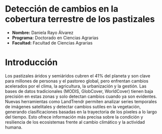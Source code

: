 # Detección de cambios en la cobertura terrestre de los pastizales
- **Nombre:**  Daniela Rayo Álvarez
- **Programa:** Doctorado en Ciencias Agrarias
- **Facultad:**  Facultad de Ciencias Agrarias
# Introducción
Los pastizales áridos y semiáridos cubren el 41% del planeta y son clave para millones de personas y el pastoreo global, pero enfrentan cambios acelerados por el clima, la agricultura, la urbanización y la gestión. Las bases de datos tradicionales (MODIS, GlobCover, WorldCover) tienen baja precisión en estas zonas y solo detectan cambios cuando ya son evidentes. Nuevas herramientas como LandTrendr permiten analizar series temporales de imágenes satelitales y detectar cambios sutiles en la vegetación, generando clasificaciones basadas en la trayectoria de los píxeles a lo largo del tiempo. Esto ofrece información más precisa sobre la condición y resiliencia de los ecosistemas frente al cambio climático y la actividad humana.

